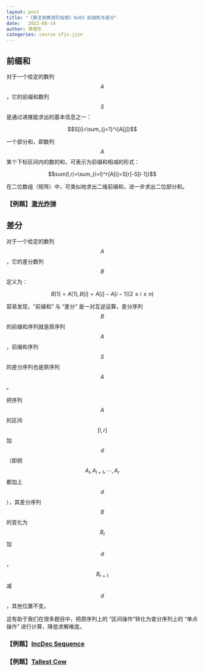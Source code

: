 ```yaml
---
layout: post
title: "《算法竞赛进阶指南》0x03 前缀和与差分"
date:   2022-08-14
author: 李煜东
categories: course sfjs-jjzn
---
```


## 前缀和

对于一个给定的数列 $$A$$，它的前缀和数列 $$S$$ 是通过递推能求出的基本信息之一：

$$S[i]=\sum_{j=1}^i{A[j]}$$

一个部分和，即数列 $$A$$ 某个下标区间内的数的和，可表示为前缀和相减的形式：

$$sum(l,r)=\sum_{i=l}^r{A[i]=S[r]-S[l-1]}$$

在二位数组（矩阵）中，可类似地求出二维前缀和，进一步求出二位部分和。

### 【例题】<a href="https://lyccrius.github.io/solution/acwing/99" target="_blank">激光炸弹</a>

## 差分

对于一个给定的数列 $$A$$，它的差分数列 $$B$$ 定义为：

$$B[1]=A[1],B[i]=A[i]-A[i-1](2\le i\le n)$$

容易发现，“前缀和” 与 “差分” 是一对互逆运算，差分序列 $$B$$ 的前缀和序列就是原序列 $$A$$，前缀和序列 $$S$$ 的差分序列也是原序列 $$A$$。

把序列 $$A$$ 的区间 $$[l,r]$$ 加 $$d$$（即把 $$A_l,A_{l+1},\cdots,A_r$$ 都加上 $$d$$），其差分序列 $$B$$ 的变化为 $$B_l$$ 加 $$d$$，$$B_{r+1}$$ 减 $$d$$，其他位置不变。

这有助于我们在很多题目中，把原序列上的 “区间操作”转化为查分序列上的 “单点操作” 进行计算，降低求解难度。

### 【例题】<a href="https://lyccrius.github.io/solution/acwing/100" target="_blank">IncDec Sequence</a>

### 【例题】<a href="https://lyccrius.github.io/solution/acwing/101" target="_blank">Tallest Cow</a>